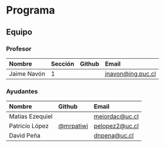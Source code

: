# Programa

## Equipo

### Profesor

| Nombre               | Sección | Github        |  Email         |
|:-------------------- |:--------|:--------------| :--------------|
| Jaime Navón          | 1       |              	| jnavon@ing.puc.cl |

### Ayudantes

| Nombre                | Github        | Email         |
|:--------------------- |:--------------|:--------------|
| Matias Ezequiel      	|               | [&#109;&#101;&#105;&#111;&#114;&#100;&#097;&#099;&#064;&#117;&#099;&#046;&#099;&#108;](mailto:) |
| Patricio López       	| [@mrpatiwi](https://github.com/mrpatiwi) | [&#112;&#101;&#108;&#111;&#112;&#101;&#122;&#050;&#064;&#117;&#099;&#046;&#099;&#108;](mailto:)
| David Peña          	|               | [&#100;&#110;&#112;&#101;&#110;&#097;&#064;&#117;&#099;&#046;&#099;&#108;](mailto:) |
